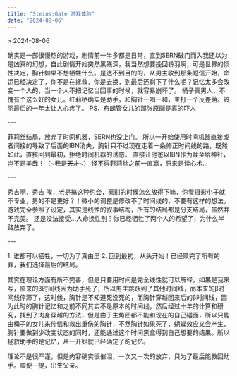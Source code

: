 ```yaml
---
title: "Steins;Gate 游戏体验"
date: "2024-08-06"
---
```


\> 2024-08-06

确实是一部很慢热的游戏，剧情前一半多都是日常，直到SERN破门而入我还以为是凶真的幻想，自此剧情开始突然黑残深，我当然想要挽回铃羽啊，可是世界的惯性决定，胸针如果不想牺牲什么。是达不到目的的，从男主收到那条短信开始，命运已经决定了，你不是在拯救，你是去换，到最后还剩下了什么呢？记忆太多会改变一个人的，当一个人不把记忆当回事的时候，就容易崩坏了。 桶子真男人，不愧有个这么好的女儿。红莉栖确实是助手，和胸针一唱一和，主打一个反差萌。铃羽最后的一年太让人心疼了。 PS，布朗管女儿的那张原画是真的吓人

\---

菲莉丝结局，放弃了时间机器，SERN也没上门。 所以一开始使用时间机器直接或者间接的导致了后面的IBN消失，胸针只不过现在走着一条修正时间线的路，既然如此，直接回到最初，拒绝时间机器的诱惑。 直接让他爸以IBN作为赎金给神社，岂不是美哉！（~~~我是天才~~~） 怪不得菲莉丝之前一直赢，原来是读心术...

\---

秀吉啊，秀吉 唉，老是搞这种约会，离别的时候怎么放得下嘛，你看摄影小子就不专业，男的不是更好？！微小的调整是修改不了时间线的，不要有这样的想法。 游戏完全参照了设定，其实是线性的叙事结构，所有的结局都是分支结局，虽然并不完美。 还是没法接受...人命换性别？你已经牺牲了两个人的希望了，为什么半路放弃了。

\---

1\. 谁都可以牺牲，一切为了真由里 2. 回到最初，从头开始！已经赎完了所有的罪，我们选择最后的结局。

其实在理论方面有所不完善，但是只要用时间是完全线性就可以解释，如果是我来写，原来的β时间线因为助手死了，所以男主跳跃到了其他时间线，而本来的β时间线停滞了，这时候，胸针是不知道死没死的，而胸针穿越回来后的β时间线，因为此时的胸针记忆和之前不同其实不是原本的时间线，然后经过十年的计算和研究，找到了肉身穿越的方法，但是由于主角团都不能和现在的自己碰面，所以只能由桶子的女儿来传信和救出重伤的胸针，不然胸针如果死了，蝴蝶效应又会产生，胸针要做到少改变状态的同时，还能通过这个时间黑盒得到自己想要的结果。所以拯救助手的是记忆，从一开始就已经确定了的记忆。

理论不是很严谨，但是内容确实很催泪，一次又一次的放弃，只为了最后能救回助手。顺便一提，出生父亲。
